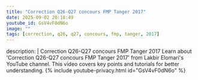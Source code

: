 ```yaml
---
title: "Correction Q26-Q27 concours FMP Tanger 2017"
date: 2025-09-02 20:18:49 
youtube_id: GsV4vF0dN6o
image: ""
tags: [correction, q26, q27, concours, fmp, tanger, 2017]
---
```

description: |
  Correction Q26-Q27 concours FMP Tanger 2017
  Learn about 'Correction Q26-Q27 concours FMP Tanger 2017' from Lakbir Elomari's YouTube channel. This video covers key points and tutorials for better understanding.
{% include youtube-privacy.html id="GsV4vF0dN6o" %}
